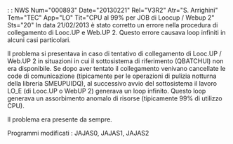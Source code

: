  :  : NWS Num="000893" Date="20130221" Rel="V3R2" Atr="S. Arrighini" Tem="TEC" App="LO" Tit="CPU al 99% per JOB di Loocup / Webup 2" Sts="20"
In data 21/02/2013 è stato corretto un errore nella procedura di collegamento di Looc.UP e Web.UP 2.
Questo errore causava loop infiniti in alcuni casi particolari.

Il problema si presentava in caso di tentativo di collegamento di Looc.UP / Web.UP 2 in situazioni
in cui il sottosistema di riferimento (QBATCHUI) non era disponibile.
Se dopo aver tentato il collegamento venivano cancellate le code di comunicazione (tipicamente per
le operazioni di pulizia notturna della libreria SMEUPUIDQ), al successivo avvio del sottosistema il lavoro LO_E (di Looc.UP o WebUP 2) generava un loop infinito. Questo loop generava un assorbimento anomalo di risorse (tipicamente 99% di utilizzo CPU).

Il problema era presente da sempre.

Programmi modificati : 
JAJAS0, JAJAS1, JAJAS2

